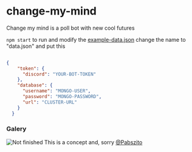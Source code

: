 # change-my-mind

Change my mind is a poll bot with new cool futures

`npm start` to run
and modify the [example-data.json](https://github.com/AllanGame/change-my-mind/blob/master/src/utils/example-data.json)
change the name to "data.json" and put this

```json
  
{
    "token": {
      "discord": "YOUR-BOT-TOKEN"
    },
    "database": {
      "username": "MONGO-USER",
      "password": "MONGO-PASSWORD",
      "url": "CLUSTER-URL"
    }
  }
```

### Galery 
![Not finished](https://media.discordapp.net/attachments/698332182011183162/799743953259462666/unknown.png?width=379&height=234)
This is a concept and, sorry [@Pabszito](https://github.com/Pabszito)
